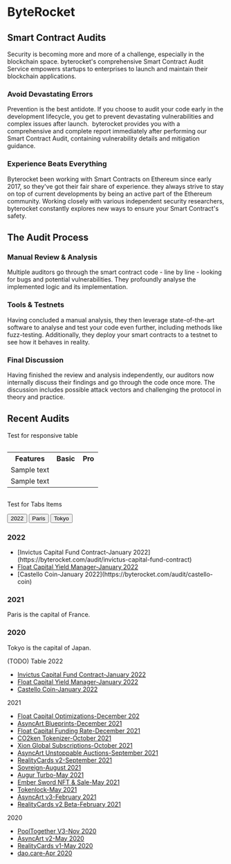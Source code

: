 # ByteRocket

## Smart Contract Audits

Security is becoming more and more of a challenge, especially in the blockchain space. byterocket's comprehensive Smart Contract Audit Service empowers startups to enterprises to launch and maintain their blockchain applications.

### Avoid Devastating Errors

Prevention is the best antidote. If you choose to audit your code early in the development lifecycle, you get to prevent devastating vulnerabilities and complex issues after launch. ‍ byterocket provides you with a comprehensive and complete report immediately after performing our Smart Contract Audit, containing vulnerability details and mitigation guidance.

### Experience Beats Everything

Byterocket been working with Smart Contracts on Ethereum since early 2017, so they've got their fair share of experience. they always strive to stay on top of current developments by being an active part of the Ethereum community. Working closely with various independent security researchers, byterocket constantly explores new ways to ensure your Smart Contract's safety.

## The Audit Process

### Manual Review & Analysis

Multiple auditors go through the smart contract code - line by line - looking for bugs and potential vulnerabilities. They profoundly analyse the implemented logic and its implementation.

### Tools & Testnets

Having concluded a manual analysis, they then leverage state-of-the-art software to analyse and test your code even further, including methods like fuzz-testing. Additionally, they deploy your smart contracts to a testnet to see how it behaves in reality.

### Final Discussion

Having finished the review and analysis independently, our auditors now internally discuss their findings and go through the code once more. The discussion includes possible attack vectors and challenging the protocol in theory and practice.

## Recent Audits
Test for responsive table
<div style="overflow-x:auto;">
<table>
  <tr>
    <th style="width:50%">Features</th>
    <th>Basic</th>
    <th>Pro</th>
  </tr>
  <tr>
    <td>Sample text</td>
    <td><i class="fa fa-remove"></i></td>
    <td><i class="fa fa-check"></i></td>
  </tr>
  <tr>
    <td>Sample text</td>
    <td><i class="fa fa-check"></i></td>
    <td><i class="fa fa-check"></i></td>
  </tr>
</table>
</div>

Test for Tabs Items

<!-- Tab links -->
<div class="tab">
  <button class="tablinks" onclick="openCity(event, '2022-audits')">2022</button>
  <button class="tablinks" onclick="openCity(event, 'Paris')">Paris</button>
  <button class="tablinks" onclick="openCity(event, 'Tokyo')">Tokyo</button>
</div>

<!-- Tab content -->
<div id="2022-audits" class="tabcontent">
  <h3>2022</h3>
  <ul>
  <li>[Invictus Capital Fund Contract-January 2022](https://byterocket.com/audit/invictus-capital-fund-contract)</li>
  <li><a href="https://byterocket.com/audit/float-capital-yield-manager">Float Capital Yield Manager-January 2022</a></li>
  <li>[Castello Coin-January 2022](https://byterocket.com/audit/castello-coin)</li>
  </ul>
  </p>
</div>

<div id="2021-audits" class="tabcontent">
  <h3>2021</h3>
  <p>Paris is the capital of France.</p>
</div>

<div id="2020-audits" class="tabcontent">
  <h3>2020</h3>
  <p>Tokyo is the capital of Japan.</p>
</div>

(TODO) Table
2022

- [Invictus Capital Fund Contract-January 2022](https://byterocket.com/audit/invictus-capital-fund-contract)
- [Float Capital Yield Manager-January 2022](https://byterocket.com/audit/float-capital-yield-manager)
- [Castello Coin-January 2022](https://byterocket.com/audit/castello-coin)

2021

- [Float Capital Optimizations-December 202](https://byterocket.com/audit/float-capital-optimizations)
- [AsyncArt Blueprints-December 2021](https://byterocket.com/audit/asyncart-blueprints)
- [Float Capital Funding Rate-December 2021](https://byterocket.com/audit/float-capital-funding-rate)
- [CO2ken Tokenizer-October 2021](https://byterocket.com/audit/co2ken-tokenizer)
- [Xion Global Subscriptions-October 2021](https://byterocket.com/audit/xion-global-subscriptions)
- [AsyncArt Unstoppable Auctions-September 2021](https://byterocket.com/audit/asyncart-unstoppable-auctions)
- [RealityCards v2-September 2021](https://byterocket.com/audit/realitycards-v2)
- [Sovreign-August 2021](https://byterocket.com/audit/sovreign)
- [Augur Turbo-May 2021](https://byterocket.com/audit/augur-turbo)
- [Ember Sword NFT & Sale-May 2021](https://byterocket.com/audit/ember-sword)
- [Tokenlock-May 2021](https://byterocket.com/audit/tokenlock)
- [AsyncArt v3-February 2021](https://byterocket.com/audit/asyncart-v3)
- [RealityCards v2 Beta-February 2021](https://byterocket.com/audit/realitycards-v2-beta)

2020

- [PoolTogether V3-Nov 2020](https://byterocket.com/audit/pooltogether-v3)
- [AsyncArt v2-May 2020](https://byterocket.com/audit/async-art-v2)
- [RealityCards v1-May 2020](https://byterocket.com/audit/realitycards-v1)
- [dao.care-Apr 2020](https://byterocket.com/audit/dao-care)
